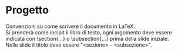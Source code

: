 # Progetto  
Convenzioni su come scrivere il documento in LaTeX.  
Si prenderà come incipit il libro di testo, ogni argomento deve essere indicata con \section{...} o \subsection{...} prima della slide iniziale.  
Nelle slide il titolo deve essere "<sezione\> - <subsezione\>".